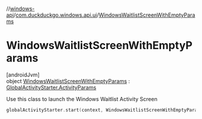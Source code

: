 //[windows-api](../../../index.md)/[com.duckduckgo.windows.api.ui](../index.md)/[WindowsWaitlistScreenWithEmptyParams](index.md)

# WindowsWaitlistScreenWithEmptyParams

[androidJvm]\
object [WindowsWaitlistScreenWithEmptyParams](index.md) : [GlobalActivityStarter.ActivityParams](../../../../navigation-api/navigation-api/com.duckduckgo.navigation.api/-global-activity-starter/-activity-params/index.md)

Use this class to launch the Windows Waitlist Activity Screen

```kotlin
globalActivityStarter.start(context, WindowsWaitlistScreenWithEmptyParams)
```
